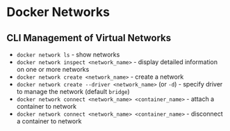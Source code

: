 # Docker Networks

## CLI Management of Virtual Networks

- `docker network ls` - show networks
- `docker network inspect <network_name>` - display detailed information on one or more networks
- `docker network create <network_name>` - create a network
- `docker network create --driver <network_name>` (or `-d`) - specify driver to manage the network (default `bridge`)
- `docker network connect <network_name> <container_name>` - attach a container to network
- `docker network connect <network_name> <container_name>` - disconnect a container to network
